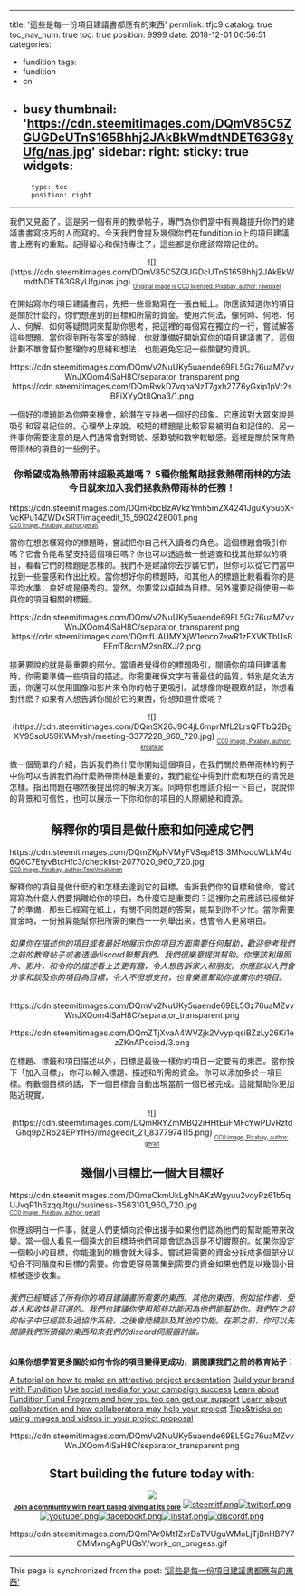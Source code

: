
---
title: '這些是每一份項目建議書都應有的東西'
permlink: tfjc9
catalog: true
toc_nav_num: true
toc: true
position: 9999
date: 2018-12-01 06:56:51
categories:
- fundition
tags:
- fundition
- cn
- busy
thumbnail: 'https://cdn.steemitimages.com/DQmV85C5ZGUGDcUTnS165Bhhj2JAkBkWmdtNDET63G8yUfg/nas.jpg'
sidebar:
    right:
        sticky: true
widgets:
    -
        type: toc
        position: right
---


<div class="text-justify">我們又見面了，這是另一個有用的教學帖子，專門為你們當中有興趣提升你們的建議書書寫技巧的人而寫的。今天我們會提及幾個你們在fundition.io上的項目建議書上應有的重點。記得留心和保持專注了，這些都是你應該常常記住的。</div>
<p></p>

<center>![](https://cdn.steemitimages.com/DQmV85C5ZGUGDcUTnS165Bhhj2JAkBkWmdtNDET63G8yUfg/nas.jpg)
<sub><sub><a href="https://pixabay.com/en/nobody-copy-space-technology-2798850/">Original image is CC0 licensed, Pixabay, author: rawpixel</a></sub></sub></center>
<p></p>

<div class="text-justify">在開始寫你的項目建議書前，先把一些重點寫在一張白紙上。你應該知道你的項目是關於什麼的，你們想達到的目標和所需的資金。使用六何法，像何時、何地、何人、何解、如何等疑問詞來幫助你思考，把這裡的每個寫在獨立的一行，嘗試解答這些問題。當你得到所有答案的時候，你就準備好開始寫你的項目建議書了。這個計劃不單會幫你整理你的思緒和想法，也能避免忘記一些關鍵的資訊。</div>
<p></p>

<center>https://cdn.steemitimages.com/DQmVv2NuUKy5uaende69EL5Gz76uaMZvvWnJXQom4iSaH8C/separator_transparent.png</center>

<center>https://cdn.steemitimages.com/DQmRwkD7vqnaNzT7gxh27Z6yGxip1pVr2sBFiXYyQt8Qna3/1.png</center>
<p></p>

<div class="text-justify">一個好的標題能為你帶來機會，給潛在支持者一個好的印象。它應該對大眾來說是吸引和容易記住的。心理學上來說，較短的標題是比較容易被明白和記住的。另一件事你需要注意的是人們通常會對問號、感歎號和數字較敏感。這裡是關於保育熱帶雨林的項目的一些例子。</div>
<p></p>

<center><h3>
你希望成為熱帶雨林超級英雄嗎？
5種你能幫助拯救熱帶雨林的方法
今日就來加入我們拯救熱帶雨林的任務！</h3></center>
<p></p>

<div class="pull-right">https://cdn.steemitimages.com/DQmRbcBzAVkzYmh5mZX4241JguXy5uoXFVcKPu14ZWDxSRT/imageedit_15_5902428001.png<br>
<sub><sub><a href="https://pixabay.com/en/quality-hook-check-mark-excellent-787673/">CC0 image, Pixabay, author:geralt</a></sub></sub></div>
<p></p>

<div class="text-justify">當你在想怎樣寫你的標題時，嘗試把你自己代入讀者的角色。這個標題會吸引你嗎？它會令能希望支持這個項目嗎？你也可以透過做一些週查和找其他類似的項目，看看它們的標題是怎樣的。我們不是建議你去抄襲它們，但你可以從它們當中找到一些靈感和作出比較。當你想好你的標題時，和其他人的標題比較看看你的是平均水準，良好或是優秀的。當然，你要常以卓越為目標。另外還要記得使用一些與你的項目相關的標籤。</div>
<p></p>

<center>https://cdn.steemitimages.com/DQmVv2NuUKy5uaende69EL5Gz76uaMZvvWnJXQom4iSaH8C/separator_transparent.png</center>

<center>https://cdn.steemitimages.com/DQmfUAUMYXjW1eoco7ewR1zFXVKTbUsBEEmT8crnM2sn8XJ/2.png</center>
<p></p>

<div class="text-justify">接著要說的就是最重要的部分。當讀者覺得你的標題吸引，閱讀你的項目建議書時，你需要準備一些項目的描述。你需要確保文字有著最佳的品質，特別是文法方面，你還可以使用圖像和影片來令你的帖子更吸引。試想像你是觀眾的話，你想看到什麽？如果有人想告訴你關於它的東西，你想知道什麽呢？</div>
<p></p>

<center>![](https://cdn.steemitimages.com/DQmSX26J9C4jL6mprMfL2LrsQFTbQ2BgXY9SsoU59KWMysh/meeting-3377228_960_720.jpg)
<sub><sub><a href="https://pixabay.com/en/meeting-plan-business-office-3377228/">CC0 image, Pixabay, author: kreatikar</a></sub></sub></center>
<p></p>

<div class="text-justify">做一個簡單的介紹，告訴我們為什麼你開始這個項目，在我們關於熱帶雨林的例子中你可以告訴我們為什麼熱帶雨林是重要的，我們能從中得到什麽和現在的情況是怎樣。指出問題在哪然後提出你的解決方案。同時你也應該介紹一下自己，說說你的背景和可信性，也可以展示一下你和你的項目的人際網絡和資源。</div>
<p></p>

<center><h2>解釋你的項目是做什麽和如何達成它們</h2></center>
<p></p>

<div class="pull-right">https://cdn.steemitimages.com/DQmZKpNVMyFVSep81Sr3MNodcWLkM4d6Q6C7EtyvBtcHfc3/checklist-2077020_960_720.jpg<br>
<sub><sub><a href="https://pixabay.com/en/checklist-check-list-marker-2077020/">CC0 image, Pixabay, author:TeroVesalainen</a></sub></sub></div>
<p></p>

<div class="text-justify">
解釋你的項目是做什麽的和怎樣去達到它的目標。告訴我們你的目標和使命。嘗試寫寫為什麼人們要捐贈給你的項目，為什麼它是重要的？這裡你之前應該已經做好了的準備，那些已經寫在紙上，有關不同問題的答案，能幫到你不少忙。當你需要資金時，一份預算能幫你把所需的東西一一列舉出來，也會令人更易明白。</div>
<p></p>

<div class="text-justify"><h6>如果你在描述你的項目或者最好地展示你的項目方面需要任何幫助，歡迎參考我們之前的教育帖子或者透過discord聯繫我們。我們很樂意提供幫助。你應該利用照片、影片，和令你的描述看上去更有趣，令人想告訴家人和朋友。你應該以人們會分享和談及你的項目為目標，令人不但想支持，也會樂意幫助你推廣你的項目。</h6></div>
<p></p>

<center>https://cdn.steemitimages.com/DQmVv2NuUKy5uaende69EL5Gz76uaMZvvWnJXQom4iSaH8C/separator_transparent.png</center>
<p></p>

<center>https://cdn.steemitimages.com/DQmZTjXvaA4WVZjk2VvypiqsiBZzLy26Ki1ezZKnAPoeiod/3.png</center>
<p></p>

<div class="text-justify">在標題、標籤和項目描述以外，目標是最後一樣你的項目一定要有的東西。當你按下「加入目標」，你可以輸入標題、描述和所需的資金。你可以添加多於一項目標。有數個目標的話，下一個目標會自動出現當前一個已被完成。這能幫助你更加貼近現實。</div>
<p></p>

<center>![](https://cdn.steemitimages.com/DQmRRYZmMBQ2iHHtEuFMFcYwPDvRztdGhq9pZRb24EPYfH6/imageedit_21_8377974115.png)
<sub><sub><a href="https://pixabay.com/en/target-idea-business-success-team-3306771/">CC0 image, Pixabay, author: geralt</a></sub></sub></center>
<p></p>

<center><h2>幾個小目標比一個大目標好</h2></center>
<p></p>

<div class="pull-right">https://cdn.steemitimages.com/DQmeCkmUkLgNhAKzWgyuu2voyPz61b5qUJvqP1h6zqqJtgu/business-3563101_960_720.jpg<br>
<sub><sub><a href="https://pixabay.com/en/business-finance-businesswoman-3563101/">CC0 image, Pixabay, author: geralt</a></sub></sub></div>
<p></p>

<div class="text-justify">你應該明白一件事，就是人們更傾向於伸出援手如果他們認為他們的幫助能帶來改變。當一個人看見一個遠大的目標時他們可能會認為這是不切實際的。如果你設定一個較小的目標，你能達到的機會就大得多。嘗試把需要的資金分拆成多個部分以切合不同階度和目標的需要。你會更容易籌集到需要的資金如果他們是以幾個小目標被逐步收集。</div>
<p></p>

<div class="text-justify"><h6>我們已經概括了所有你的項目建議書所需要的東西。其他的東西，例如協作者、受益人和收益是可選的。我們也建議你使用那些功能因為他們能幫助你。我們在之前的帖子中已經談及過協作系統，之後會陸續談及其他的功能。在那之前，你可以先閱讀我們所預備的東西和來我們的discord伺服器討論。</h6></div>
<p></p>

 <b>如果你想學習更多關於如何令你的項目變得更成功，請閱讀我們之前的教育帖子：</b>
<p></p>

<a href="https://steemit.com/fundition/@fundition/a-tutorial-on-how-to-make-an-attractive-project-presentation">A tutorial on how to make an attractive project presentation</a>
<a href="https://steemit.com/fundition/@fundition/build-your-brand-with-fundition">Build your brand with Fundition</a>
<a href="https://steemit.com/fundition/@fundition/use-social-media-for-your-campaign-success">Use social media for your campaign success</a>
<a href="https://steemit.com/fundition/@fundition/learn-about-fundition-fund-program-and-how-you-too-can-get-our-support">Learn about Fundition Fund Program and how you too can get our support</a>
<a href="https://steemit.com/fundition/@fundition/learn-about-collaboration-and-how-collaborators-may-help-your-project">Learn about collaboration and how collaborators may help your project</a>
<a href="https://steemit.com/fundition/@fundition/tips-and-tricks-on-using-images-and-videos-in-your-project-proposal">Tips&tricks on using images and videos in your project proposal</a>
<p></p>

<center>https://cdn.steemitimages.com/DQmVv2NuUKy5uaende69EL5Gz76uaMZvvWnJXQom4iSaH8C/separator_transparent.png</center>
<p></p>

<center><h2>Start building the future today with:</h2></center>
<p></p>

<center><img src="https://steemitimages.com/0x0/https://cdn.steemitimages.com/DQmaYfT3fnb6ZyqYLhjHQf3dtSMHiEE8XbThZK6eEhAG542/fundition-large.png"><br>
<sub><a href="https://fundition.io/" rel="noopener" title="This link will take you away from steemit.com"><strong>Join a community with heart based giving at its core</strong></a></sub>
<a href="https://steemit.com/@fundition"><img src="https://steemitimages.com/0x0/https://cdn.steemitimages.com/DQmX3cy15dCdj13UHEXJweXi56Ke7wPygVATXTn9M4nJXnP/steemitf.png" alt="steemitf.png"></a><a href="https://twitter.com/funditionio" rel="noopener" title="This link will take you away from steemit.com"><img src="https://steemitimages.com/0x0/https://cdn.steemitimages.com/DQmNpvrZZwovgVjvFzECahb1Rxn3DHW44qQRR6ezKaW5tZm/twitterf.png" alt="twitterf.png"></a><a href="https://www.youtube.com/channel/UCLap9JqoF57ual0kjw5S_2w" rel="noopener" title="This link will take you away from steemit.com"><img src="https://steemitimages.com/0x0/https://cdn.steemitimages.com/DQmb4sujNswmgi3U9HMZhPrzewtnBiq4h2meN2GTGHFncZs/youtubef.png" alt="youtubef.png"></a><a href="https://www.facebook.com/funditionofficial" rel="noopener" title="This link will take you away from steemit.com"><img src="https://steemitimages.com/0x0/https://cdn.steemitimages.com/DQmY4Uc6ocy3pf5743kevVwY8vSta8s1AZEyXnRaQKRuE8P/facebookf.png" alt="facebookf.png"></a><a href="https://www.instagram.com/funditionofficial/" rel="noopener" title="This link will take you away from steemit.com"><img src="https://steemitimages.com/0x0/https://cdn.steemitimages.com/DQmNSCP9MBQ6ND6nEJM7Tw3tHAHSqeXpUpspaoA9BVSSVqd/instaf.png" alt="instaf.png"></a><a href="https://discord.me/fundition" rel="noopener" title="This link will take you away from steemit.com"><img src="https://steemitimages.com/0x0/https://cdn.steemitimages.com/DQmSxkY56B9RZWXmhUyybUR7ZtsJAf2BHHyH2pGoFLLRaH2/discordf.png" alt="discordf.png"></a></center>
<p></p>

<center>https://cdn.steemitimages.com/DQmPAr9Mt1ZxrDsTVUguWMoLjTjBnHB7Y7CMMxngAgPUGsY/work_on_progess.gif</center>

- - -

This page is synchronized from the post: ['這些是每一份項目建議書都應有的東西'](https://steemit.com/@htliao/tfjc9)
